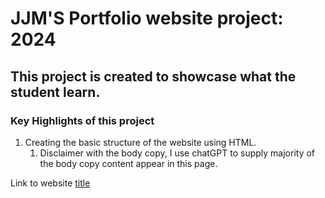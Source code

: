 # JJM'S Portfolio website project: 2024

## This project is created to showcase what the student learn.

### Key Highlights of this project

1. Creating the basic structure of the website using HTML.
   1. Disclaimer with the body copy, I use chatGPT to supply majority of the body copy content appear in this page.

Link to website [title](https://preeminent-longma-ae36cf.netlify.app/)
